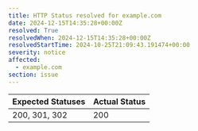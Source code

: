 ```yaml
---
title: HTTP Status resolved for example.com
date: 2024-12-15T14:35:28+00:00Z
resolved: True
resolvedWhen: 2024-12-15T14:35:28+00:00Z
resolvedStartTime: 2024-10-25T21:09:43.191474+00:00
severity: notice
affected:
  - example.com
section: issue
---
```


| Expected Statuses | Actual Status  |
|-------------------|----------------|
| 200, 301, 302 | 200 |
